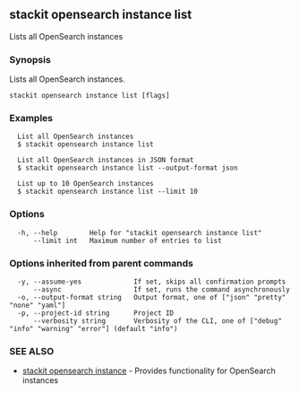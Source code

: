 ## stackit opensearch instance list

Lists all OpenSearch instances

### Synopsis

Lists all OpenSearch instances.

```
stackit opensearch instance list [flags]
```

### Examples

```
  List all OpenSearch instances
  $ stackit opensearch instance list

  List all OpenSearch instances in JSON format
  $ stackit opensearch instance list --output-format json

  List up to 10 OpenSearch instances
  $ stackit opensearch instance list --limit 10
```

### Options

```
  -h, --help        Help for "stackit opensearch instance list"
      --limit int   Maximum number of entries to list
```

### Options inherited from parent commands

```
  -y, --assume-yes             If set, skips all confirmation prompts
      --async                  If set, runs the command asynchronously
  -o, --output-format string   Output format, one of ["json" "pretty" "none" "yaml"]
  -p, --project-id string      Project ID
      --verbosity string       Verbosity of the CLI, one of ["debug" "info" "warning" "error"] (default "info")
```

### SEE ALSO

* [stackit opensearch instance](./stackit_opensearch_instance.md)	 - Provides functionality for OpenSearch instances

